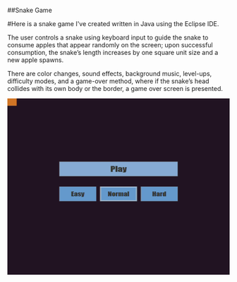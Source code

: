 ##Snake Game

#Here is a snake game I've created written in Java using the Eclipse IDE.

The user controls a snake using keyboard input to guide the snake to consume apples that appear randomly on the screen; upon successful consumption, the snake’s length increases by one square unit size and a new apple spawns.

There are color changes, sound effects, background music, level-ups, difficulty modes, and a game-over method, where if the snake’s head collides with its own body or the border, a game over screen is presented.

<img src="snake-game-video-ezgif.com-video-to-gif-converter.gif" alt="Snake game GIF" width="600" height="400">
